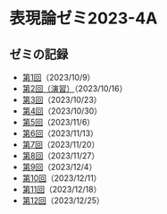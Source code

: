 # 表現論ゼミ2023-4A

## ゼミの記録

- [第1回](https://u-tokyo-ac-jp.zoom.us/rec/share/om2XHO-mHJntV-2kUlT2_HcYcRqXI6iwrcZgOUFB01dzSmvS5E7Qh1K8Pg-BdvcJ.T-Ho5eo3f0Yzfkok?startTime=1696845926000)（2023/10/9）
- [第2回（演習）](https://u-tokyo-ac-jp.zoom.us/rec/share/O2b6EeLZ6islcOHIqaluf-pJ78M6z9HDUSpVdnYXGogalPnZy7s6t74CxacDusJC.TJXctSLMxf_3_Nrq?startTime=1697450302000)（2023/10/16）
- [第3回](https://u-tokyo-ac-jp.zoom.us/rec/share/l3O7HLbmtJi9wuGwHL8aKX0TOa2nbQx_5dwONRKD3_WZT_VF-tGvL_7p34X81_5g.bg30ljHXfuTDHTCh?startTime=1698055220000)（2023/10/23）
- [第4回](https://u-tokyo-ac-jp.zoom.us/rec/share/Oow9oQHgzftsFVJgzP5b7sdcRmzi25rQTGeqPCp46o_WfWyS4JUQJUL3B4kUd6h8.JcY5uASAnIJMeF3X?startTime=1698661121000)（2023/10/30）
- [第5回](https://u-tokyo-ac-jp.zoom.us/rec/share/-2xJ0XJEO1T-Fv0XZjqyLwLSrYKmF9n8S3ZZ3fwM6AjbQ6wzwUJxfQiDyt3neAsX.-J7PoRS4vC9dDzaM?startTime=1699264112000)（2023/11/6）
- [第6回](https://u-tokyo-ac-jp.zoom.us/rec/share/wy6hYRvLoMV6tirMGnDs4YKis2YlnSkDZ4pVTVKyiKSsichDy7wqp2j8BEfjvAkN.4EpnxfQkSiXqPOJX?startTime=1699873323000)（2023/11/13）
- [第7回](https://u-tokyo-ac-jp.zoom.us/rec/share/Sk2W0w1OU3p79BSwZQ-jXcUzaSnX1ItOZwJ3jq-tRV88w2lS_XdiDQXqpxXsko_3.ze4MmJZZzCph7ORY?startTime=1700473979000)（2023/11/20）
- [第8回](https://u-tokyo-ac-jp.zoom.us/rec/share/DnIgZZBebkLy0m4bnmKt-Z65wM8KoFHuL_H3ldhdX3IbbUCwe8N6iuFWWz7ss7IO.Y-jem3ZKUv55H1PY?startTime=1701078775000)（2023/11/27）
- [第9回](https://u-tokyo-ac-jp.zoom.us/rec/share/rtjzm4p7jCAZIA4bZoHnVSICjr_SW0-tZ7jXWI0WXJ5MiAxr-EzbBn5HykU1xZCk.iBBkZGJx_4iy3_eb?startTime=1701683240000)（2023/12/4）
- [第10回](https://u-tokyo-ac-jp.zoom.us/rec/share/FZSauNnP_rY21ca2cseUk6dcJUnnEuK9eXKGk051A8GN2Xe6PvGgWNnZP213BvDB.9nDZFikiG0uH6kme?startTime=1702291385000)（2023/12/11）
- [第11回](https://u-tokyo-ac-jp.zoom.us/rec/share/x6Le0ChjevjOs_szFEV8NhRDwwhP4B9atFnCF8g0GMvi8Gcjhc0D4l3vfasnTiL5.D5D10RpFb4Slyefz?startTime=1702893034000)（2023/12/18）
- [第12回]()（2023/12/25）